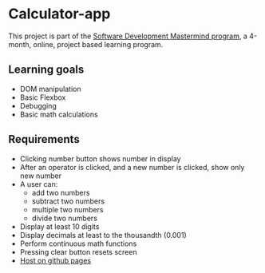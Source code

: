 # Calculator-app
This project is part of the [Software Development Mastermind program](https://andysterkowitz.com/), a 4-month, online, project based learning program. 

## Learning goals
* DOM manipulation
* Basic Flexbox
* Debugging
* Basic math calculations

## Requirements
* Clicking number button shows number in display
* After an operator is clicked, and a new number is clicked, show only new number
* A user can:
  * add two numbers
  * subtract two numbers
  * multiple two numbers
  * divide two numbers
* Display at least 10 digits
* Display decimals at least to the thousandth (0.001)
* Perform continuous math functions
* Pressing clear button resets screen
* [Host on github pages](https://coachpacman.github.io/calculator-app/)
